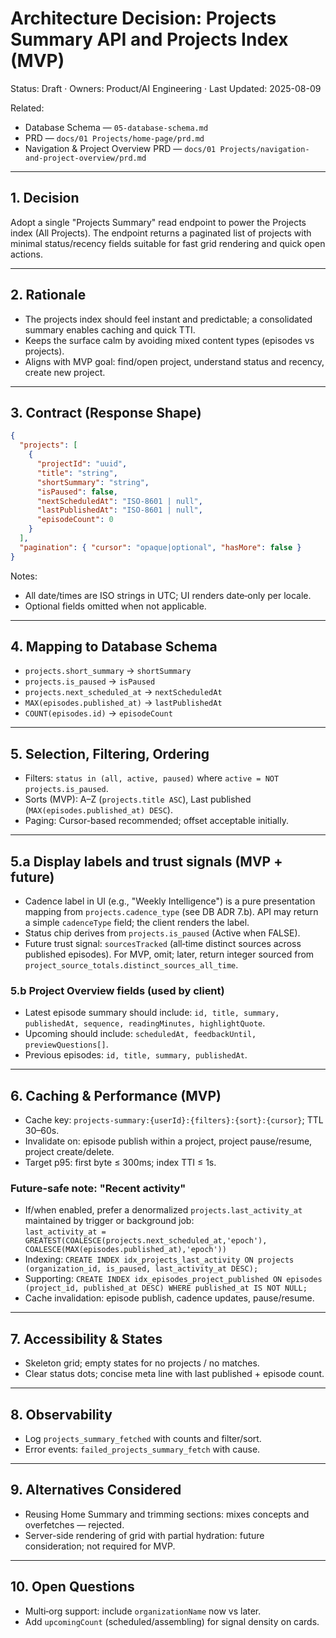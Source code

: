 # Architecture Decision: Projects Summary API and Projects Index (MVP)

Status: Draft · Owners: Product/AI Engineering · Last Updated: 2025-08-09

Related:
- Database Schema — `05-database-schema.md`
- PRD — `docs/01 Projects/home-page/prd.md`
- Navigation & Project Overview PRD — `docs/01 Projects/navigation-and-project-overview/prd.md`

---

## 1. Decision
Adopt a single "Projects Summary" read endpoint to power the Projects index (All Projects). The endpoint returns a paginated list of projects with minimal status/recency fields suitable for fast grid rendering and quick open actions.

---

## 2. Rationale
- The projects index should feel instant and predictable; a consolidated summary enables caching and quick TTI.
- Keeps the surface calm by avoiding mixed content types (episodes vs projects).
- Aligns with MVP goal: find/open project, understand status and recency, create new project.

---

## 3. Contract (Response Shape)

```json
{
  "projects": [
    {
      "projectId": "uuid",
      "title": "string",
      "shortSummary": "string",
      "isPaused": false,
      "nextScheduledAt": "ISO-8601 | null",
      "lastPublishedAt": "ISO-8601 | null",
      "episodeCount": 0
    }
  ],
  "pagination": { "cursor": "opaque|optional", "hasMore": false }
}
```

Notes:
- All date/times are ISO strings in UTC; UI renders date‑only per locale.
- Optional fields omitted when not applicable.

---

## 4. Mapping to Database Schema
- `projects.short_summary` → `shortSummary`
- `projects.is_paused` → `isPaused`
- `projects.next_scheduled_at` → `nextScheduledAt`
- `MAX(episodes.published_at)` → `lastPublishedAt`
- `COUNT(episodes.id)` → `episodeCount`

---

## 5. Selection, Filtering, Ordering
- Filters: `status in (all, active, paused)` where `active = NOT projects.is_paused`.
- Sorts (MVP): A–Z (`projects.title ASC`), Last published (`MAX(episodes.published_at) DESC`).
- Paging: Cursor-based recommended; offset acceptable initially.

---

## 5.a Display labels and trust signals (MVP + future)
- Cadence label in UI (e.g., "Weekly Intelligence") is a pure presentation mapping from `projects.cadence_type` (see DB ADR 7.b). API may return a simple `cadenceType` field; the client renders the label.
- Status chip derives from `projects.is_paused` (Active when FALSE).
- Future trust signal: `sourcesTracked` (all‑time distinct sources across published episodes). For MVP, omit; later, return integer sourced from `project_source_totals.distinct_sources_all_time`.

### 5.b Project Overview fields (used by client)
- Latest episode summary should include: `id, title, summary, publishedAt, sequence, readingMinutes, highlightQuote`.
- Upcoming should include: `scheduledAt, feedbackUntil, previewQuestions[]`.
- Previous episodes: `id, title, summary, publishedAt`.

---

## 6. Caching & Performance (MVP)
- Cache key: `projects-summary:{userId}:{filters}:{sort}:{cursor}`; TTL 30–60s.
- Invalidate on: episode publish within a project, project pause/resume, project create/delete.
- Target p95: first byte ≤ 300ms; index TTI ≤ 1s.

### Future-safe note: "Recent activity"
- If/when enabled, prefer a denormalized `projects.last_activity_at` maintained by trigger or background job:  
  `last_activity_at = GREATEST(COALESCE(projects.next_scheduled_at,'epoch'), COALESCE(MAX(episodes.published_at),'epoch'))`
- Indexing: `CREATE INDEX idx_projects_last_activity ON projects (organization_id, is_paused, last_activity_at DESC);`
- Supporting: `CREATE INDEX idx_episodes_project_published ON episodes (project_id, published_at DESC) WHERE published_at IS NOT NULL;`
- Cache invalidation: episode publish, cadence updates, pause/resume.

---

## 7. Accessibility & States
- Skeleton grid; empty states for no projects / no matches.
- Clear status dots; concise meta line with last published + episode count.

---

## 8. Observability
- Log `projects_summary_fetched` with counts and filter/sort.
- Error events: `failed_projects_summary_fetch` with cause.

---

## 9. Alternatives Considered
- Reusing Home Summary and trimming sections: mixes concepts and overfetches — rejected.
- Server-side rendering of grid with partial hydration: future consideration; not required for MVP.

---

## 10. Open Questions
- Multi‑org support: include `organizationName` now vs later.
- Add `upcomingCount` (scheduled/assembling) for signal density on cards.
